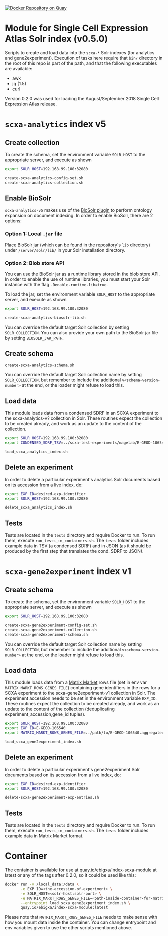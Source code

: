 [![Docker Repository on Quay](https://quay.io/repository/ebigxa/index-scxa-module/status "Docker Repository on Quay")](https://quay.io/repository/ebigxa/index-scxa-module)

# Module for Single Cell Expression Atlas Solr index (v0.5.0)

Scripts to create and load data into the `scxa-*` Solr indexes (for analytics and gene2experiment). Execution of tasks here require that `bin/` directory in the root of this repo is part of the path, and that the following executables are available:

- awk
- jq (1.5)
- curl

Version 0.2.0 was used for loading the August/September 2018 Single Cell Expression Atlas release.

# `scxa-analytics` index v5

## Create collection
To create the schema, set the environment variable `SOLR_HOST` to the appropriate server, and execute as shown

```bash
export SOLR_HOST=192.168.99.100:32080

create-scxa-analytics-config-set.sh
create-scxa-analytics-collection.sh
```

## Enable BioSolr
`scxa-analytics-v5` makes use of the [BioSolr plugin](https://github.com/ebi-gene-expression-group/BioSolr) to perform ontology expansion on document indexing. In order to enable BioSolr, there are 2 options:

### Option 1: Local `.jar` file
Place BioSolr jar (which can be found in the repository's `lib` directory) under `/server/solr/lib/` in your Solr installation directory.

### Option 2: Blob store API
You can use the BioSolr jar as a runtime library stored in the blob store API. In order to enable the use of runtime libraries, you must start your Solr instance with the flag `-Denable.runtime.lib=true`.

To load the jar, set the environment variable `SOLR_HOST` to the appropriate server, and execute as shown

```bash
export SOLR_HOST=192.168.99.100:32080

create-scxa-analytics-biosolr-lib.sh
```

You can override the default target Solr collection by setting `SOLR_COLLECTION`. You can also provide your own path to the BioSolr jar file by setting `BIOSOLR_JAR_PATH`.

## Create schema
```bash
create-scxa-analytics-schema.sh
```

You can override the default target Solr collection name by setting `SOLR_COLLECTION`, but remember to include the additional `v<schema-version-number>` at the end, or the loader might refuse to load this.

## Load data
This module loads data from a condensed SDRF in an SCXA experiment to the scxa-analytics-v? collection in Solr. These routines expect the collection to be created already, and work as an update to the content of the collection.

```bash
export SOLR_HOST=192.168.99.100:32080
export CONDENSED_SDRF_TSV=../scxa-test-experiments/magetab/E-GEOD-106540/E-GEOD-106540.condensed-sdrf.tsv

load_scxa_analytics_index.sh
```

## Delete an experiment
In order to delete a particular experiment's analytics Solr documents based on its accession from a live index, do:

```bash
export EXP_ID=desired-exp-identifier
export SOLR_HOST=192.168.99.100:32080

delete_scxa_analytics_index.sh
```

## Tests
Tests are located in the `tests` directory and require Docker to run. To run them, execute `run_tests_in_containers.sh`. The `tests` folder includes example data in TSV (a condensed SDRF) and in JSON (as it should be produced by the first step that translates the cond. SDRF to JSON).

# `scxa-gene2experiment` index v1

## Create schema
To create the schema, set the environment variable `SOLR_HOST` to the appropriate server, and execute as shown

```bash
export SOLR_HOST=192.168.99.100:32080

create-scxa-gene2experiment-config-set.sh
create-scxa-gene2experiment-collection.sh
create-scxa-gene2experiment-schema.sh
```

You can override the default target Solr collection name by setting `SOLR_COLLECTION`, but remember to include the additional `v<schema-version-number>` at the end, or the loader might refuse to load this.

## Load data
This module loads data from a [Matrix Market](https://math.nist.gov/MatrixMarket/formats.html) rows file (set in env var `MATRIX_MARKT_ROWS_GENES_FILE`) containing gene identifiers in the rows for a SCXA experiment to the scxa-gene2experiment-v1 collection in Solr. The experiment accession needs to be set in the environment variable `EXP_ID`. These routines expect the collection to be created already, and work as an update to the content of the collection (deduplicating experiment_accession,gene_id tuples).

```bash
export SOLR_HOST=192.168.99.100:32080
export EXP_ID=E-GEOD-106540
export MATRIX_MARKT_ROWS_GENES_FILE=../path/to/E-GEOD-106540.aggregated_counts.mtx_rows

load_scxa_gene2experiment_index.sh
```

## Delete an experiment
In order to delete a particular experiment's gene2experiment Solr documents based on its accession from a live index, do:

```bash
export EXP_ID=desired-exp-identifier
export SOLR_HOST=192.168.99.100:32080

delete-scxa-gene2experiment-exp-entries.sh
```


## Tests
Tests are located in the `tests` directory and require Docker to run. To run them, execute `run_tests_in_containers.sh`. The `tests` folder includes example data in Matrix Market format.

# Container

The container is available for use at quay.io/ebigxa/index-scxa-module at latest or any of the tags after 0.2.0, so it could be used like this:

```bash
docker run -v /local_data:/data \
       -e EXP_ID=<the-accession-of-experiment> \
       -e SOLR_HOST=<solr-host:solr-port> \
       -e MATRIX_MARKT_ROWS_GENES_FILE=<path-inside-container-for-matrixMarkt-file> \
       --entrypoint load_scxa_gene2experiment_index.sh \
       quay.io/ebigxa/index-scxa-module:latest
```

Please note that `MATRIX_MARKT_ROWS_GENES_FILE` needs to make sense with how you mount
data inside the container. You can change entrypoint and env variables given to use the other scripts mentioned above.
